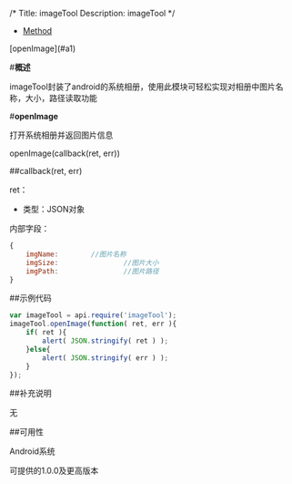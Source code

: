 /*
Title: imageTool
Description: imageTool
*/

<ul id="tab" class="clearfix">
	<li class="active"><a href="#method-content">Method</a></li>
</ul>
<div id="method-content">

<div class="outline">
[openImage](#a1)
</div>

#**概述**

imageTool封装了android的系统相册，使用此模块可轻松实现对相册中图片名称，大小，路径读取功能


#**openImage**<div id="a1"></div>

打开系统相册并返回图片信息


openImage(callback(ret, err))



##callback(ret, err)

ret：

- 类型：JSON对象

内部字段：

```js
{
	imgName:		//图片名称
	imgSize:                //图片大小
	imgPath:                //图片路径
}
```


##示例代码

```js
var imageTool = api.require('imageTool');
imageTool.openImage(function( ret, err ){		
	if( ret ){
		alert( JSON.stringify( ret ) );
	}else{
		alert( JSON.stringify( err ) );
	}
});
```

##补充说明

无

##可用性

Android系统

可提供的1.0.0及更高版本


